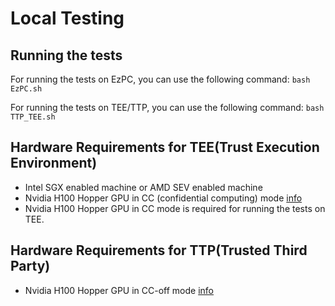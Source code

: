 # Local Testing

## Running the tests
For running the tests on EzPC, you can use the following command:
```bash EzPC.sh```

For running the tests on TEE/TTP, you can use the following command:
```bash TTP_TEE.sh```

## Hardware Requirements for TEE(Trust Execution Environment)
- Intel SGX enabled machine or AMD SEV enabled machine
- Nvidia H100 Hopper GPU in CC (confidential computing) mode [info](https://images.nvidia.com/aem-dam/en-zz/Solutions/data-center/HCC-Whitepaper-v1.0.pdf)
- Nvidia H100 Hopper GPU in CC mode is required for running the tests on TEE.

## Hardware Requirements for TTP(Trusted Third Party)
- Nvidia H100 Hopper GPU in CC-off mode [info](https://images.nvidia.com/aem-dam/en-zz/Solutions/data-center/HCC-Whitepaper-v1.0.pdf)
